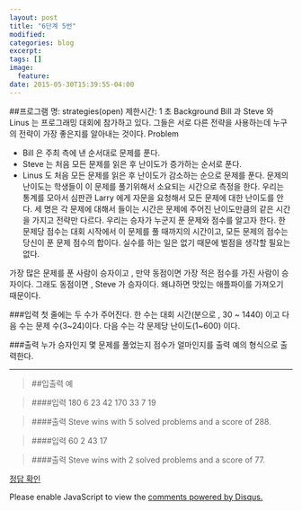 ```yaml
---
layout: post
title: "6단계 5번"
modified:
categories: blog
excerpt:
tags: []
image:
  feature:
date: 2015-05-30T15:39:55-04:00
---
```

##프로그램 명: strategies(open) 
제한시간: 1 초
Background 
Bill 과 Steve 와 Linus 는 프로그래밍 대회에 참가하고 있다. 그들은 서로 다른 전략을 사용하는데 누구의 전략이 가장 좋은지를 알아내는 것이다. 
Problem 
- Bill 은 주최 측에 낸 순서대로 문제를 푼다. 
- Steve 는 처음 모든 문제를 읽은 후 난이도가 증가하는 순서로 푼다. 
- Linus 도 처음 모든 문제를 읽은 후 난이도가 감소하는 순으로 문제를 푼다. 
문제의 난이도는 학생들이 이 문제를 풀기위해서 소요되는 시간으로 측정을 한다. 우리는 통계를 모아서 심판관 Larry 에게 자문을 요청해서 모든 문제에 대한 난이도를 안다. 세 명은 각 문제에 대해서 들이는 시간은 문제에 주어진 난이도만큼의 같은 시간을 가지고 전략만 다르다. 우리는 승자가 누군지 푼 문제와 점수를 알고자 한다. 
한 문제당 점수는 대회 시작에서 이 문제를 풀 때까지의 시간이고, 모든 문제의 점수는 당신이 푼 문제 점수의 합이다. 실수를 하는 일은 없기 때문에 벌점을 생각할 필요는 없다. 

가장 많은 문제를 푼 사람이 승자이고 , 만약 동점이면 가장 적은 점수를 가진 사람이 승자이다. 그래도 동점이면 , Steve 가 승자이다. 왜냐하면 맛있는 애플파이를 가져오기 때문이다. 


###입력
첫 줄에는 두 수가 주어진다. 한 수는 대회 시간(분으로 , 30 ~ 1440) 이고 다음 수는 문제 수(3~24)이다. 
다음 수는 각 문제당 난이도(1~600) 이다. 


###출력
누가 승자인지 몇 문제를 풀었는지 점수가 얼마인지를 출력 예의 형식으로 출력한다. 

-------
> ##입출력 예

> ####입력
180 6
23 42 170 33 7 19

> ####출력
Steve wins with 5 solved problems and a score of 288.

> ####입력
60 2
43 17

> ####출력
Steve wins with 2 solved problems and a score of 77.

[정답 확인]

[정답 확인]: http://183.106.113.109/judgeonline/showmessage.php?pname=strategies

<div id="disqus_thread"></div>
<script type="text/javascript">
    /* * * CONFIGURATION VARIABLES * * */
    var disqus_shortname = 'junyoung0225';
    
    /* * * DON'T EDIT BELOW THIS LINE * * */
    (function() {
        var dsq = document.createElement('script'); dsq.type = 'text/javascript'; dsq.async = true;
        dsq.src = '//' + disqus_shortname + '.disqus.com/embed.js';
        (document.getElementsByTagName('head')[0] || document.getElementsByTagName('body')[0]).appendChild(dsq);
    })();
</script>
<noscript>Please enable JavaScript to view the <a href="https://disqus.com/?ref_noscript" rel="nofollow">comments powered by Disqus.</a></noscript>
